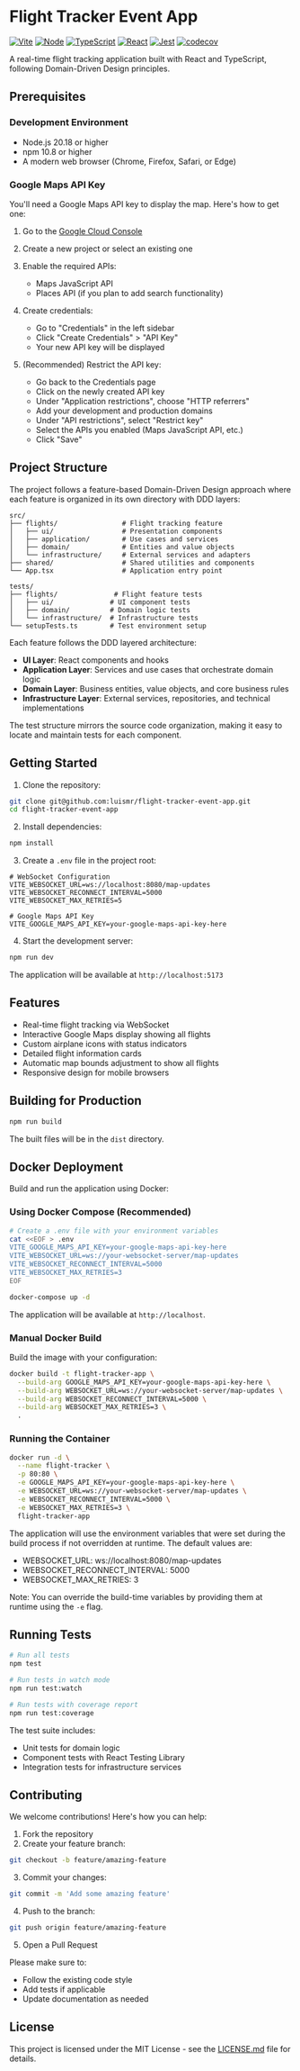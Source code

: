 # Flight Tracker Event App

[![Vite](https://img.shields.io/badge/Vite-5.1.x-646CFF?logo=vite)](https://vitejs.dev/)
[![Node](https://img.shields.io/badge/Node-20.11-339933?logo=node.js)](https://nodejs.org/)
[![TypeScript](https://img.shields.io/badge/TypeScript-7.0.x-blue?logo=typescript)](https://www.typescriptlang.org/)
[![React](https://img.shields.io/badge/React-18.2-61DAFB?logo=react)](https://reactjs.org/)
[![Jest](https://img.shields.io/badge/Jest-6.4.x-C21325?logo=jest)](https://jestjs.io/)
[![codecov](https://codecov.io/gh/luismr/flight-tracker-event-app/branch/main/graph/badge.svg)](https://codecov.io/gh/luismr/flight-tracker-event-app)

A real-time flight tracking application built with React and TypeScript, following Domain-Driven Design principles.

## Prerequisites

### Development Environment
- Node.js 20.18 or higher
- npm 10.8 or higher
- A modern web browser (Chrome, Firefox, Safari, or Edge)

### Google Maps API Key
You'll need a Google Maps API key to display the map. Here's how to get one:

1. Go to the [Google Cloud Console](https://console.cloud.google.com/)
2. Create a new project or select an existing one
3. Enable the required APIs:
   - Maps JavaScript API
   - Places API (if you plan to add search functionality)
4. Create credentials:
   - Go to "Credentials" in the left sidebar
   - Click "Create Credentials" > "API Key"
   - Your new API key will be displayed

5. (Recommended) Restrict the API key:
   - Go back to the Credentials page
   - Click on the newly created API key
   - Under "Application restrictions", choose "HTTP referrers"
   - Add your development and production domains
   - Under "API restrictions", select "Restrict key"
   - Select the APIs you enabled (Maps JavaScript API, etc.)
   - Click "Save"

## Project Structure

The project follows a feature-based Domain-Driven Design approach where each feature is organized in its own directory with DDD layers:

```
src/
├── flights/                # Flight tracking feature
│   ├── ui/                 # Presentation components
│   ├── application/        # Use cases and services
│   ├── domain/             # Entities and value objects
│   └── infrastructure/     # External services and adapters
├── shared/                 # Shared utilities and components
└── App.tsx                 # Application entry point

tests/
├── flights/              # Flight feature tests
│   ├── ui/              # UI component tests
│   ├── domain/          # Domain logic tests
│   └── infrastructure/  # Infrastructure tests
└── setupTests.ts        # Test environment setup
```

Each feature follows the DDD layered architecture:
- **UI Layer**: React components and hooks
- **Application Layer**: Services and use cases that orchestrate domain logic
- **Domain Layer**: Business entities, value objects, and core business rules
- **Infrastructure Layer**: External services, repositories, and technical implementations

The test structure mirrors the source code organization, making it easy to locate and maintain tests for each component.

## Getting Started

1. Clone the repository:
```bash
git clone git@github.com:luismr/flight-tracker-event-app.git
cd flight-tracker-event-app
```

2. Install dependencies:
```bash
npm install
```

3. Create a `.env` file in the project root:
```env
# WebSocket Configuration
VITE_WEBSOCKET_URL=ws://localhost:8080/map-updates
VITE_WEBSOCKET_RECONNECT_INTERVAL=5000
VITE_WEBSOCKET_MAX_RETRIES=5

# Google Maps API Key
VITE_GOOGLE_MAPS_API_KEY=your-google-maps-api-key-here
```

4. Start the development server:
```bash
npm run dev
```

The application will be available at `http://localhost:5173`

## Features

- Real-time flight tracking via WebSocket
- Interactive Google Maps display showing all flights
- Custom airplane icons with status indicators
- Detailed flight information cards
- Automatic map bounds adjustment to show all flights
- Responsive design for mobile browsers

## Building for Production

```bash
npm run build
```

The built files will be in the `dist` directory.

## Docker Deployment

Build and run the application using Docker:

### Using Docker Compose (Recommended)

```bash
# Create a .env file with your environment variables
cat <<EOF > .env
VITE_GOOGLE_MAPS_API_KEY=your-google-maps-api-key-here
VITE_WEBSOCKET_URL=ws://your-websocket-server/map-updates
VITE_WEBSOCKET_RECONNECT_INTERVAL=5000
VITE_WEBSOCKET_MAX_RETRIES=3
EOF

docker-compose up -d
```

The application will be available at `http://localhost`.

### Manual Docker Build

Build the image with your configuration:

```bash
docker build -t flight-tracker-app \
  --build-arg GOOGLE_MAPS_API_KEY=your-google-maps-api-key-here \
  --build-arg WEBSOCKET_URL=ws://your-websocket-server/map-updates \
  --build-arg WEBSOCKET_RECONNECT_INTERVAL=5000 \
  --build-arg WEBSOCKET_MAX_RETRIES=3 \
  .
```

### Running the Container

```bash
docker run -d \
  --name flight-tracker \
  -p 80:80 \
  -e GOOGLE_MAPS_API_KEY=your-google-maps-api-key-here \
  -e WEBSOCKET_URL=ws://your-websocket-server/map-updates \
  -e WEBSOCKET_RECONNECT_INTERVAL=5000 \
  -e WEBSOCKET_MAX_RETRIES=3 \
  flight-tracker-app
```

The application will use the environment variables that were set during the build process if not overridden at runtime. The default values are:

- WEBSOCKET_URL: ws://localhost:8080/map-updates
- WEBSOCKET_RECONNECT_INTERVAL: 5000
- WEBSOCKET_MAX_RETRIES: 3

Note: You can override the build-time variables by providing them at runtime using the `-e` flag.

## Running Tests

```bash
# Run all tests
npm test

# Run tests in watch mode
npm run test:watch

# Run tests with coverage report
npm run test:coverage
```

The test suite includes:
- Unit tests for domain logic
- Component tests with React Testing Library
- Integration tests for infrastructure services

## Contributing

We welcome contributions! Here's how you can help:

1. Fork the repository
2. Create your feature branch:
```bash
git checkout -b feature/amazing-feature
```
3. Commit your changes:
```bash
git commit -m 'Add some amazing feature'
```
4. Push to the branch:
```bash
git push origin feature/amazing-feature
```
5. Open a Pull Request

Please make sure to:
- Follow the existing code style
- Add tests if applicable
- Update documentation as needed

## License

This project is licensed under the MIT License - see the [LICENSE.md](LICENSE.md) file for details. 

